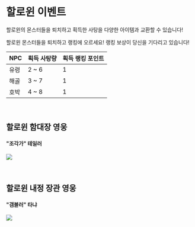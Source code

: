 # 할로윈 이벤트

 할로윈의 몬스터들을 퇴치하고 획득한 사탕을 다양한 아이템과 교환할 수 있습니다!

할로윈 몬스터들을 퇴치하고 랭킹에 오르세요! 랭킹 보상이 당신을 기다리고 있습니다!

| NPC  | 획득 사탕량 | 획득 랭킹 포인트 |
| ---- | ----------- | ---------------- |
| 유령 | 2 ~ 6       | 1                |
| 해골 | 3 ~ 7       | 1                |
| 호박 | 4 ~ 8       | 1                |

<br>

## 할로윈 함대장 영웅

#### "조각가" 테일러

![](http://astrokings.s3.amazonaws.com/html/img/help/Event_Hero_Taylor.jpg)

<br>

## 할로윈 내정 장관 영웅

#### "갬블러" 타냐

![](http://astrokings.s3.amazonaws.com/html/img/help/Event_Hero_Tanya.jpg)